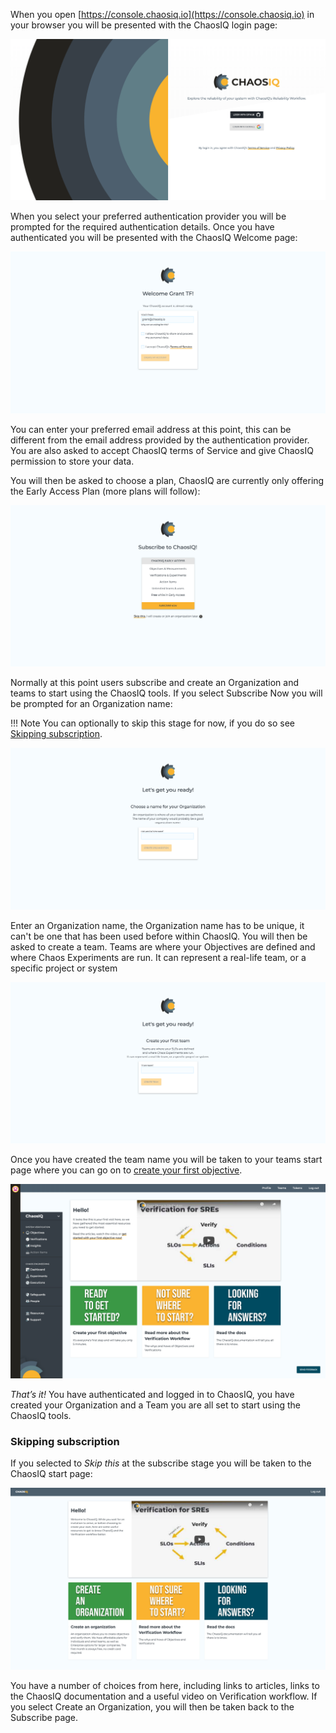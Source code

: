 When you open [https://console.chaosiq.io](https://console.chaosiq.io) in your browser you will be presented with the ChaosIQ login page:

![Login Page][login-page]

When you select your preferred authentication provider you will be prompted for the required authentication details. Once you have authenticated you will be presented with the ChaosIQ Welcome page:

![Welcome Page][welcome-page]

You can enter your preferred email address at this point, this can be different from the email address provided by the authentication provider. You are also asked to accept ChaosIQ terms of Service and give ChaosIQ permission to store your data.

You will then be asked to choose a plan, ChaosIQ are currently only offering the Early Access Plan (more plans will follow):


![Choose Plan][choose-plan]

Normally at this point users subscribe and create an Organization and teams to start using the ChaosIQ tools. If you select Subscribe Now you will be prompted for an Organization name:

!!! Note
    You can optionally to skip this stage for now, if you do so see [Skipping subscription](#skipping-subscription).





![Organization Name][organization-name]

Enter an Organization name, the Organization name has to be unique, it can't be one that has been used before within ChaosIQ. You will then be asked to create a team. Teams are where your Objectives are defined and where Chaos Experiments are run. It can represent a real-life team, or a specific project or system

![Team Name][team-name]

Once you have created the team name you will be taken to your teams start page where you can go on to [create your first objective](../first-objective).

![Team Name][team-start-page]

*That’s it!* You have authenticated  and logged in to ChaosIQ, you have created your Organization and a Team you are all set to start using the ChaosIQ tools.


### Skipping subscription

If you selected to *Skip this* at the subscribe stage you will be taken to the ChaosIQ start page:

![Start Page][start-page]

You have a number of choices from here, including links to articles, links to the ChaosIQ documentation and a useful video on Verification workflow. If you select Create an Organization, you will then be taken back to the Subscribe page.

[start-page]: ./images/start-page.png
[login-page]: ./images/login-page.png
[welcome-page]: ./images/welcome-page.png
[choose-plan]: ./images/choose-plan.png
[organization-name]: ./images/organization-name.png
[team-name]: ./images/create-team-name.png
[team-start-page]: ./images/team-start-page.png